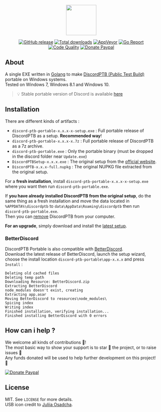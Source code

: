 <p align="center"><a href="https://github.com/crazy-max/discord-ptb-portable" target="_blank"><img width="100" src="https://github.com/crazy-max/discord-ptb-portable/blob/master/res/logo.png"></a></p>

<p align="center">
  <a href="https://github.com/crazy-max/discord-ptb-portable/releases/latest"><img src="https://img.shields.io/github/release/crazy-max/discord-ptb-portable.svg?style=flat-square" alt="GitHub release"></a>
  <a href="https://github.com/crazy-max/discord-ptb-portable/releases/latest"><img src="https://img.shields.io/github/downloads/crazy-max/discord-ptb-portable/total.svg?style=flat-square" alt="Total downloads"></a>
  <a href="https://ci.appveyor.com/project/crazy-max/discord-ptb-portable"><img src="https://img.shields.io/appveyor/ci/crazy-max/discord-ptb-portable.svg?style=flat-square" alt="AppVeyor"></a>
  <a href="https://goreportcard.com/report/github.com/crazy-max/discord-ptb-portable"><img src="https://goreportcard.com/badge/github.com/crazy-max/discord-ptb-portable?style=flat-square" alt="Go Report"></a>
  <a href="https://www.codacy.com/app/crazy-max/discord-ptb-portable"><img src="https://img.shields.io/codacy/grade/8556c9e756164889b0307dbc7282ef0a.svg?style=flat-square" alt="Code Quality"></a>
  <a href="https://www.paypal.com/cgi-bin/webscr?cmd=_s-xclick&hosted_button_id=WZGHQ5P7CZFLA"><img src="https://img.shields.io/badge/donate-paypal-7057ff.svg?style=flat-square" alt="Donate Paypal"></a>
</p>

## About

A single EXE written in [Golang](https://golang.org/) to make [DiscordPTB (Public Test Build)](https://discordapp.com) portable on Windows systems.<br />
Tested on Windows 7, Windows 8.1 and Windows 10.

> 💡 Stable portable version of Discord is available [here](https://github.com/crazy-max/discord-portable)

## Installation

There are different kinds of artifacts :

* `discord-ptb-portable-x.x.x-x-setup.exe` : Full portable release of DiscordPTB as a setup. **Recommended way**!
* `discord-ptb-portable-x.x.x-x.7z` : Full portable release of DiscordPTB as a 7z archive.
* `discord-ptb-portable.exe` : Only the portable binary (must be dropped in the discord folder near `Update.exe`)
* `DiscordPTBSetup-x.x.x.exe` : The original setup from the [official website](https://discordapp.com/download).
* `DiscordPTB-x.x.x-full.nupkg` : The original NUPKG file extracted from the original setup.

For a **fresh installation**, install `discord-ptb-portable-x.x.x-x-setup.exe` where you want then run `discord-ptb-portable.exe`.

If **you have already installed DiscordPTB from the original setup**, do the same thing as a fresh installation and move the data located in `%APPDATA%\discordptb` to `data\AppData\Roaming\discordptb` then run `discord-ptb-portable.exe`.<br />
Then you can [remove](https://support.microsoft.com/en-us/instantanswers/ce7ba88b-4e95-4354-b807-35732db36c4d/repair-or-remove-programs) DiscordPTB from your computer.

**For an upgrade**, simply download and install the [latest setup](https://github.com/crazy-max/discord-ptb-portable/releases/latest).

### BetterDiscord

DiscordPTB Portable is also compatible with [BetterDiscord](https://betterdiscord.net).<br />
Download the latest release of BetterDiscord, launch the setup wizard, choose the install location `discord-ptb-portable\app-x.x.x` and press `Install` :

```
Deleting old cached files
Deleting temp path
Downloading Resource: BetterDiscord.zip
Extracting BetterDiscord
node_modules doesn't exist, creating
Extracting app.asar
Moving BetterDiscord to resources\node_modules\
Spicing index
Writing index
Finished installation, verifying installation...
Finished installing BetterDiscord with 0 errors
```

## How can i help ?

We welcome all kinds of contributions :raised_hands:!<br />
The most basic way to show your support is to star :star2: the project, or to raise issues :speech_balloon:<br />
Any funds donated will be used to help further development on this project! :gift_heart:

[![Donate Paypal](https://raw.githubusercontent.com/crazy-max/discord-ptb-portable/master/res/paypal.png)](https://www.paypal.com/cgi-bin/webscr?cmd=_s-xclick&hosted_button_id=WZGHQ5P7CZFLA)

## License

MIT. See `LICENSE` for more details.<br />
USB icon credit to [Juliia Osadcha](https://www.iconfinder.com/Juliia_Os).
